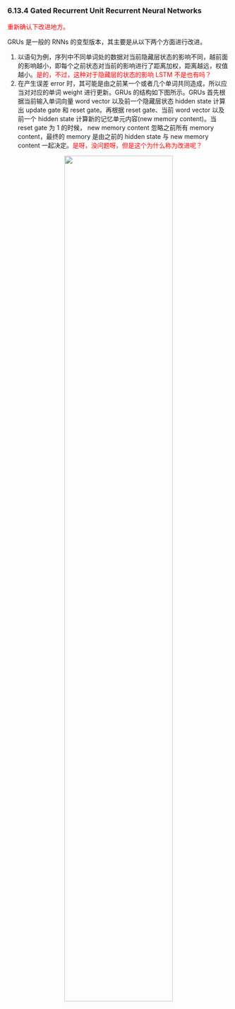 

### 6.13.4 Gated Recurrent Unit Recurrent Neural Networks

<span style="color:red;">重新确认下改进地方。</span>

GRUs 是一般的 RNNs 的变型版本，其主要是从以下两个方面进行改进。

1. 以语句为例，序列中不同单词处的数据对当前隐藏层状态的影响不同，越前面的影响越小，即每个之前状态对当前的影响进行了距离加权，距离越远，权值越小。<span style="color:red;">是的，不过，这种对于隐藏层的状态的影响 LSTM 不是也有吗？</span>
2. 在产生误差 error 时，其可能是由之前某一个或者几个单词共同造成，所以应当对对应的单词 weight 进行更新。GRUs 的结构如下图所示。GRUs 首先根据当前输入单词向量 word vector 以及前一个隐藏层状态 hidden state 计算出 update gate 和 reset gate。再根据 reset gate、当前 word vector 以及前一个 hidden state 计算新的记忆单元内容(new memory content)。当 reset gate 为 1 的时候， new memory content 忽略之前所有 memory content，最终的 memory 是由之前的 hidden state 与 new memory content 一起决定。<span style="color:red;">是呀，没问题呀，但是这个为什么称为改进呢？</span>

<p align="center">
    <img width="70%" height="70%" src="http://images.iterate.site/blog/image/20190722/TPR1e9U4K7DW.png?imageslim">
</p>
